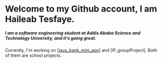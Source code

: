 # Welcome to my Github account, I am Haileab Tesfaye.
##### I am a software engineering student at Addis Ababa Science and Technology University, and it's going great.

Currently, I'm working on [[java_bank_mini_app](https://github.com/HaileabT/java_bank_mini_app.git)] and [IP_groupProject]. Both of them are school projects.
<!--
**HaileabT/HaileabT** is a ✨ _special_ ✨ repository because its `README.md` (this file) appears on your GitHub profile.

Here are some ideas to get you started:

- 🔭 I’m currently working on ...
- 🌱 I’m currently learning ...
- 👯 I’m looking to collaborate on ...
- 🤔 I’m looking for help with ...
- 💬 Ask me about ...
- 📫 How to reach me: ...
- 😄 Pronouns: ...
- ⚡ Fun fact: ...
-->
